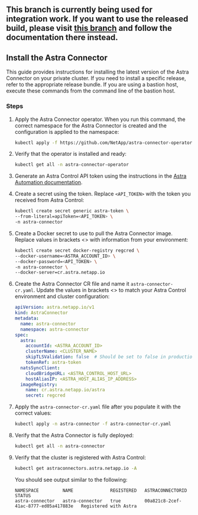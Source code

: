 ## This branch is currently being used for integration work. If you want to use the released build, please visit [this branch](https://github.com/NetApp/astra-connector-operator/tree/release-23-07) and follow the documentation there instead.

## Install the Astra Connector

This guide provides instructions for installing the latest version of the Astra Connector on your private cluster. If you need to install a specific release, refer to the appropriate release bundle. If you are using a bastion host, execute these commands from the command line of the bastion host.

### Steps

1. Apply the Astra Connector operator. When you run this command, the correct namespace for the Astra Connector is created and the configuration is applied to the namespace:

    ```bash
    kubectl apply -f https://github.com/NetApp/astra-connector-operator/releases/latest/download/astraconnector_operator.yaml
    ```

2. Verify that the operator is installed and ready:

    ```bash
    kubectl get all -n astra-connector-operator
    ```

3. Generate an Astra Control API token using the instructions in the [Astra Automation documentation](https://docs.netapp.com/us-en/astra-automation/get-started/get_api_token.html).

4. Create a secret using the token. Replace `<API_TOKEN>` with the token you received from Astra Control:

    ```bash
    kubectl create secret generic astra-token \
    --from-literal=apiToken=<API_TOKEN> \
    -n astra-connector
    ```

5. Create a Docker secret to use to pull the Astra Connector image. Replace values in brackets <> with information from your environment:

    ```bash
    kubectl create secret docker-registry regcred \
    --docker-username=<ASTRA_ACCOUNT_ID> \
    --docker-password=<API_TOKEN> \
    -n astra-connector \
    --docker-server=cr.astra.netapp.io
    ```

6. Create the Astra Connector CR file and name it `astra-connector-cr.yaml`. Update the values in brackets <> to match your Astra Control environment and cluster configuration:

    ```yaml
    apiVersion: astra.netapp.io/v1
    kind: AstraConnector
    metadata:
      name: astra-connector
      namespace: astra-connector
    spec:
      astra:
        accountId: <ASTRA_ACCOUNT_ID>
        clusterName: <CLUSTER_NAME>
        skipTLSValidation: false  # Should be set to false in production environments
        tokenRef: astra-token
      natsSyncClient:
        cloudBridgeURL: <ASTRA_CONTROL_HOST_URL>
        hostAliasIP: <ASTRA_HOST_ALIAS_IP_ADDRESS>
      imageRegistry:
        name: cr.astra.netapp.io/astra
        secret: regcred
    ```

7. Apply the `astra-connector-cr.yaml` file after you populate it with the correct values:

    ```bash
    kubectl apply -n astra-connector -f astra-connector-cr.yaml
    ```

8. Verify that the Astra Connector is fully deployed:

    ```bash
    kubectl get all -n astra-connector
    ```

9. Verify that the cluster is registered with Astra Control:

    ```bash
    kubectl get astraconnectors.astra.netapp.io -A
    ```

   You should see output similar to the following:

    ```
    NAMESPACE         NAME              REGISTERED   ASTRACONNECTORID                       STATUS
    astra-connector   astra-connector   true         00a821c8-2cef-41ac-8777-ed05a417883e   Registered with Astra
    ```
